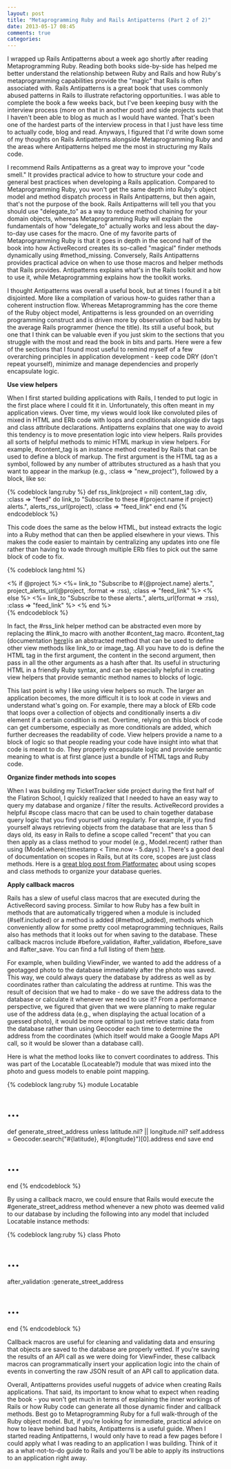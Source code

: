 ```yaml
---
layout: post
title: "Metaprogramming Ruby and Rails Antipatterns (Part 2 of 2)"
date: 2013-05-17 08:45
comments: true
categories: 
---
```


I wrapped up Rails Antipatterns about a week ago shortly after reading Metaprogramming Ruby. Reading both books side-by-side has helped me better understand the relationship between Ruby and Rails and how Ruby's metaprogramming capabilities provide the "magic" that Rails is often associated with. Rails Antipatterns is a great book that uses commonly abused patterns in Rails to illustrate refactoring opportunities. I was able to complete the book a few weeks back, but I've been keeping busy with the interview process (more on that in another post) and side projects such that I haven't been able to blog as much as I would have wanted. That's been one of the hardest parts of the interview process in that I just have less time to actually code, blog and read. Anyways, I figured that I'd write down some of my thoughts on Rails Antipatterns alongside Metaprogramming Ruby and the areas where Antipatterns helped me the most in structuring my Rails code.

<!--more-->

I recommend Rails Antipatterns as a great way to improve your "code smell." It provides practical advice to how to structure your code and general best practices when developing a Rails application. Compared to Metaprogramming Ruby, you won't get the same depth into Ruby's object model and method dispatch process in Rails Antipatterns, but then again, that's not the purpose of the book. Rails Antipatterns will tell you that you should use "delegate_to" as a way to reduce method chaining for your domain objects, whereas Metaprogramming Ruby will explain the fundamentals of how "delegate_to" actually works and less about the day-to-day use cases for the macro. One of my favorite parts of Metaprogramming Ruby is that it goes in depth in the second half of the book into how ActiveRecord creates its so-called "magical" finder methods dynamically using #method_missing. Conversely, Rails Antipatterns provides practical advice on when to use those macros and helper methods that Rails provides. Antipatterns explains what's in the Rails toolkit and how to use it, while Metaprogramming explains how the toolkit works.

I thought Antipatterns was overall a useful book, but at times I found it a bit disjointed. More like a compilation of various how-to guides rather than a coherent instruction flow. Whereas Metaprogramming has the core theme of the Ruby object model, Antipatterns is less grounded on an overriding programming construct and is driven more by observation of bad habits by the average Rails programmer (hence the title). Its still a useful book, but one that I think can be valuable even if you just skim to the sections that you struggle with the most and read the book in bits and parts. Here were a few of the sections that I found most useful to remind myself of a few overarching principles in application development - keep code DRY (don't repeat yourself), minimize and manage dependencies and properly encapsulate logic.

<strong>Use view helpers</strong>

When I first started building applications with Rails, I tended to put logic in the first place where I could fit it in. Unfortunately, this often meant in my application views. Over time, my views would look like convoluted piles of mixed in HTML and ERb code with loops and conditionals alongside div tags and class attribute declarations. Antipatterns explains that one way to avoid this tendency is to move presentation logic into view helpers. Rails provides all sorts of helpful methods to mimic HTML markup in view helpers. For example, #content_tag is an instance method created by Rails that can be used to define a block of markup. The first argument is the HTML tag as a symbol, followed by any number of attributes structured as a hash that you want to appear in the markup (e.g., :class => "new_project"), followed by a block, like so:

{% codeblock lang:ruby %}
def rss_link(project = nil) 
  content_tag :div, :class => "feed" do
    link_to "Subscribe to these #{project.name if project} alerts.",
            alerts_rss_url(project),
            :class => "feed_link"
  end 
end
{% endcodeblock %}

This code does the same as the below HTML, but instead extracts the logic into a Ruby method that can then be applied elsewhere in your views. This makes the code easier to maintain by centralizing any updates into one file rather than having to wade through multiple ERb files to pick out the same block of code to fix.

{% codeblock lang:html %}
<div class="feed"> 
  <% if @project %>
    <%= link_to "Subscribe to #{@project.name} alerts.", project_alerts_url(@project, :format => :rss), :class => "feed_link" %>
  <% else %>
    <%= link_to "Subscribe to these alerts.",
    alerts_url(format => :rss), :class => "feed_link" %>
  <% end %> 
</div>
{% endcodeblock %}

In fact, the #rss_link helper method can be abstracted even more by replacing the #link_to macro with another #content_tag macro. #content_tag (documentation <a href="http://apidock.com/rails/ActionView/Helpers/TagHelper/content_tag" target="_blank">here</a>)is an abstracted method that can be used to define other view methods like link_to or image_tag. All you have to do is define the HTML tag in the first argument, the content in the second argument, then pass in all the other arguments as a hash after that. Its useful in structuring HTML in a friendly Ruby syntax, and can be especially helpful in creating view helpers that provide semantic method names to blocks of logic.

This last point is why I like using view helpers so much. The larger an application becomes, the more difficult it is to look at code in views and understand what's going on. For example, there may a block of ERb code that loops over a collection of objects and conditionally inserts a div element if a certain condition is met. Overtime, relying on this block of code can get cumbersome, especially as more conditionals are added, which further decreases the readability of code. View helpers provide a name to a block of logic so that people reading your code have insight into what that code is meant to do. They properly encapsulate logic and provide semantic meaning to what is at first glance just a bundle of HTML tags and Ruby code.
 
<strong>Organize finder methods into scopes</strong>

When I was building my TicketTracker side project during the first half of the Flatiron School, I quickly realized that I needed to have an easy way to query my database and organize / filter the results. ActiveRecord provides a helpful #scope class macro that can be used to chain together database query logic that you find yourself using regularly. For example, if you find yourself always retrieving objects from the database that are less than 5 days old, its easy in Rails to define a scope called "recent" that you can then apply as a class method to your model (e.g., Model.recent) rather than using (Model.where(:timestamp < Time.now - 5.days) ). There's a good deal of documentation on scopes in Rails, but at its core, scopes are just class methods. Here is a <a href="http://blog.plataformatec.com.br/2013/02/active-record-scopes-vs-class-methods/" target="_blank">great blog post from Platformatec</a> about using scopes and class methods to organize your database queries.

<strong>Apply callback macros</strong>

Rails has a slew of useful class macros that are executed during the ActiveRecord saving process. Similar to how Ruby has a few built in methods that are automatically triggered when a module is included (#self.included) or a method is added (#method_added), methods which conveniently allow for some pretty cool metaprogramming techniques, Rails also has methods that it looks out for when saving to the database. These callback macros include #before_validation, #after_validation, #before_save and #after_save. You can find a full listing of them <a href="http://api.rubyonrails.org/classes/ActiveRecord/Callbacks.html" target="_blank">here</a>.

For example, when building ViewFinder, we wanted to add the address of a  geotagged photo to the database immediately after the photo was saved. This way, we could always query the database by address as well as by coordinates rather than calculating the address at runtime. This was the result of decision that we had to make - do we save the address data to the database or calculate it whenever we need to use it? From a performance perspective, we figured that given that we were planning to make regular use of the address data (e.g., when displaying the actual location of a guessed photo), it would be more optimal to just retrieve static data from the database rather than using Geocoder each time to determine the address from the coordinates (which itself would make a Google Maps API call, so it would be slower than a database call).

Here is what the method looks like to convert coordinates to address. This was part of the Locatable (Locateable?) module that was mixed into the photo and guess models to enable point mapping.

{% codeblock lang:ruby %}
module Locatable
  # ...
  def generate_street_address
    unless latitude.nil? || longitude.nil?
      self.address = Geocoder.search("#{latitude}, #{longitude}")[0].address
    end
    save
  end
  # ...
end
{% endcodeblock %}

By using a callback macro, we could ensure that Rails would execute the #generate_street_address method whenever a new photo was deemed valid to our database by including the following into any model that included Locatable instance methods:

{% codeblock lang:ruby %}
class Photo
  # ...
  after_validation :generate_street_address
  # ...
end
{% endcodeblock %}

Callback macros are useful for cleaning and validating data and ensuring that objects are saved to the database are properly vetted. If you're saving the results of an API call as we were doing for ViewFinder, these callback macros can programmatically insert your application logic into the chain of events in converting the raw JSON result of an API call to application data.

Overall, Antipatterns provides useful nuggets of advice when creating Rails applications. That said, its important to know what to expect when reading the book - you won't get much in terms of explaining the inner workings of Rails or how Ruby code can generate all those dynamic finder and callback methods. Best go to Metaprogramming Ruby for a full walk-through of the Ruby object model. But, if you're looking for immediate, practical advice on how to leave behind bad habits, Antipatterns is a useful guide. When I started reading Antipatterns, I would only have to read a few pages before I could apply what I was reading to an application I was building. Think of it as a what-not-to-do guide to Rails and you'll be able to apply its instructions to an application right away.

